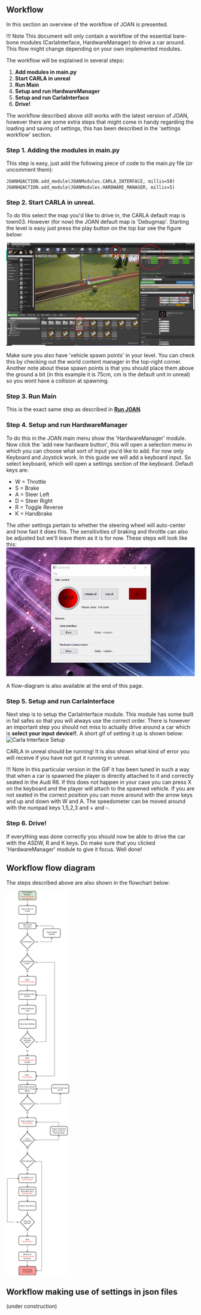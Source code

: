 ## Workflow
In this section an overview of the workflow of JOAN is presented.

!!! Note
    This document will only contain a workflow of the essential bare-bone modules (CarlaInterface, HardwareManager) to drive a car around. This flow might change depending on your own implemented modules.

The workflow will be explained in several steps:

1. __Add modules in main.py__
2. __Start CARLA in unreal__
3. __Run Main__
4. __Setup and run HardwareManager__
5. __Setup and run CarlaInterface__
6. __Drive!__

The workflow described above still works with the latest version of JOAN, however there are some extra steps that might come in handy regarding the loading and saving of settings, this has been described in the 'settings workflow' section.

### Step 1. Adding the modules in main.py
This step is easy, just add the following piece of code to the main.py file (or uncomment them):

    JOANHQACTION.add_module(JOANModules.CARLA_INTERFACE, millis=50)
    JOANHQACTION.add_module(JOANModules.HARDWARE_MANAGER, millis=5)

### Step 2. Start CARLA in unreal.
To do this select the map you'd like to drive in, the CARLA default map is town03. However (for now) the JOAN default map is 'Debugmap'. Starting the level is easy just press the play button on the top bar see the figure below:

![Carla Start](imgs/joan-workflow-CARLA-default.png)

Make sure you also have 'vehicle spawn points' in your level. You can check this by checking out the world content manager in the top-right corner. Another note about these spawn points is that you should place them above the ground a bit (in this example it is 75cm, cm is the default unit in unreal) so you wont have a collision at spawning.

### Step 3. Run Main
This is the exact same step as described in __[Run JOAN](joan-run.md)__.

### Step 4. Setup and run HardwareManager
To do this in the JOAN main menu show the 'HardwareManager' module. Now click the 'add new hardware button', this will open a selection menu in which you can choose what sort of input you'd like to add. For now only Keyboard and Joystick work. In this guide we will add a keyboard input.
So select keyboard, which will open a settings section of the keyboard. Default keys are:

* W = Throttle
* S = Brake
* A = Steer Left
* D = Steer Right
* R = Toggle Reverse
* K = Handbrake

The other settings pertain to whether the steering wheel will auto-center and how fast it does this. The sensitivities of braking and throttle can also be adjusted but we'll leave them as it is for now. These steps will look like this:
![Hardware Setup](gifs/joan-workflow-hardware-setup.gif)

A flow-diagram is also available at the end of this page.

### Step 5. Setup and run CarlaInterface
Next step is to setup the CarlaInterface module. This module has some built in fail safes so that you will always use the correct order. There is however an important step you should not miss to actually drive around a car which is __select your input device!!__. A short gif of setting it up is shown below:
![Carla Interface Setup](gifs/joan-workflow-CarlaInterfaceSetup.gif)

CARLA in unreal should be running! It is also shown what kind of error you will receive if you have not got it running in unreal.

!!! Note
    In this particular version in the GIF it has been tuned in such a way that when a car is spawned the player is directly attached to it and correctly seated in the Audi R6. If this does not happen in your case you can press X on the keyboard and the player will attach to the spawned vehicle. If you are not seated in the correct position you can move around with the arrow keys and up and down with W and A. The speedometer can be moved around with the numpad keys 1,5,2,3 and + and -.

### Step 6. Drive!
If everything was done correctly you should now be able to drive the car with the ASDW, R and K keys. Do make sure that you clicked 'HardwareManager' module to give it focus. Well done!


## Workflow flow diagram
The steps described above are also shown in the flowchart below:

![workflow](imgs/joan-workflow-JOAN-workflow.png)


## Workflow making use of settings in json files
(under construction)